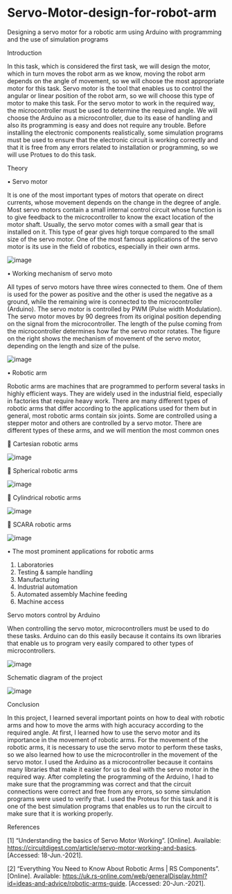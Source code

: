 # Servo-Motor-design-for-robot-arm
Designing a servo motor for a robotic arm using Arduino with programming and the use of simulation programs 



Introduction 

In this task, which is considered the first task, we will design the motor, which in turn moves the robot arm as we know, moving the robot arm depends on the angle of movement, so we will choose the most appropriate motor for this task. Servo motor is the tool that enables us to control the angular or linear position of the robot arm, so we will choose this type of motor to make this task. For the servo motor to work in the required way, the microcontroller must be used to determine the required angle. We will choose the Arduino as a microcontroller, due to its ease of handling and also its programming is easy and does not require any trouble. Before installing the electronic components realistically, some simulation programs must be used to ensure that the electronic circuit is working correctly and that it is free from any errors related to installation or programming, so we will use Protues to do this task.  

Theory 


•	Servo motor

It is one of the most important types of motors that operate on direct currents, whose movement depends on the change in the degree of angle. Most servo motors contain a small internal control circuit whose function is to give feedback to the microcontroller to know the exact location of the motor shaft. Usually, the servo motor comes with a small gear that is installed on it. This type of gear gives high torque compared to the small size of the servo motor. One of the most famous applications of the servo motor is its use in the field of robotics, especially in their own arms. 


![image](https://user-images.githubusercontent.com/85449693/122657944-8e5e0200-d170-11eb-85e5-48bde2dd5b0f.png)

•	Working mechanism of servo moto

All types of servo motors have three wires connected to them. One of them is used for the power as positive and the other is used the negative as a ground, while the remaining wire is connected to the microcontroller (Arduino). The servo motor is controlled by PWM (Pulse width Modulation). The servo motor moves by 90 degrees from its original position depending on the signal from the microcontroller. The length of the pulse coming from the microcontroller determines how far the servo motor rotates. The figure on the right shows the mechanism of movement of the servo motor, depending on the length and size of the pulse.

![image](https://user-images.githubusercontent.com/85449693/122657949-9ae25a80-d170-11eb-9533-eb1140252018.png)


•	Robotic arm

Robotic arms are machines that are programmed to perform several tasks in highly efficient ways. They are widely used in the industrial field, especially in factories that require heavy work. There are many different types of robotic arms that differ according to the applications used for them but in general, most robotic arms contain six joints. Some are controlled using a stepper motor and others are controlled by a servo motor. There are different types of these arms, and we will mention the most common ones

	Cartesian robotic arms

![image](https://user-images.githubusercontent.com/85449693/122657956-b188b180-d170-11eb-985c-ce5e175007aa.png)





	Spherical robotic arms

![image](https://user-images.githubusercontent.com/85449693/122658005-13e1b200-d171-11eb-92ab-72d3b95201cd.png)




	Cylindrical robotic arms

![image](https://user-images.githubusercontent.com/85449693/122658009-1ba15680-d171-11eb-9408-89caea30ef3f.png)






	SCARA robotic arms

![image](https://user-images.githubusercontent.com/85449693/122658015-252abe80-d171-11eb-97f3-96c7ab8f6890.png)



•	The most prominent applications for robotic arms
1.	Laboratories
2.	Testing & sample handling
3.	Manufacturing
4.	Industrial automation
5.	Automated assembly Machine feeding
6.	Machine access


Servo motors control by Arduino


When controlling the servo motor, microcontrollers must be used to do these tasks. Arduino can do this easily because it contains its own libraries that enable us to program very easily compared to other types of microcontrollers. 


![image](https://user-images.githubusercontent.com/85449693/122684499-5c9b7880-d20e-11eb-8da2-b2e97d9ecb37.png)


Schematic diagram of the project 


![image](https://user-images.githubusercontent.com/85449693/122684514-7046df00-d20e-11eb-85ee-e045d6052069.png)

Conclusion 

In this project, I learned several important points on how to deal with robotic arms and how to move the arms with high accuracy according to the required angle. At first, I learned how to use the servo motor and its importance in the movement of robotic arms. For the movement of the robotic arms, it is necessary to use the servo motor to perform these tasks, so we also learned how to use the microcontroller in the movement of the servo motor. I used the Arduino as a microcontroller because it contains many libraries that make it easier for us to deal with the servo motor in the required way. After completing the programming of the Arduino, I had to make sure that the programming was correct and that the circuit connections were correct and free from any errors, so some simulation programs were used to verify that. I used the Proteus for this task and it is one of the best simulation programs that enables us to run the circuit to make sure that it is working properly. 


References 


[1]
“Understanding the basics of Servo Motor Working”. [Online]. Available: https://circuitdigest.com/article/servo-motor-working-and-basics. [Accessed: 18-Jun.-2021].

[2]
“Everything You Need to Know About Robotic Arms | RS Components”. [Online]. Available: https://uk.rs-online.com/web/generalDisplay.html?id=ideas-and-advice/robotic-arms-guide. [Accessed: 20-Jun.-2021].












